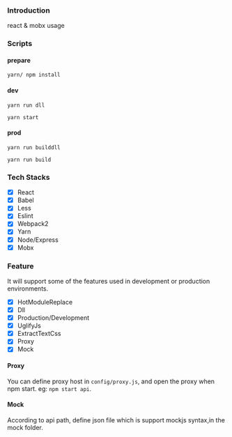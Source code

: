 ### Introduction
react & mobx usage

### Scripts
#### prepare

```
yarn/ npm install
```

#### dev

```
yarn run dll
```

```
yarn start
```
#### prod
```
yarn run builddll
```

```
yarn run build
```

### Tech Stacks

- [x] React
- [x] Babel
- [x] Less
- [x] Eslint
- [x] Webpack2
- [x] Yarn
- [x] Node/Express
- [x] Mobx

### Feature
It will support some of the features used in development or production environments.

- [x] HotModuleReplace
- [x] Dll
- [x] Production/Development
- [x] UglifyJs
- [x] ExtractTextCss
- [x] Proxy
- [x] Mock

#### Proxy
You can define proxy host in `config/proxy.js`, and open the proxy when npm start. eg: `npm start api`.
#### Mock
According to api path, define json file which is support mockjs syntax,in the mock folder.

